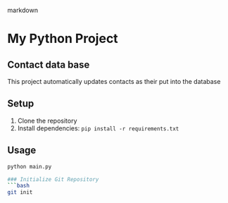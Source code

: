 markdown
# My Python Project
## Contact data base 
This project automatically updates contacts as their put into the database
## Setup
1. Clone the repository
2. Install dependencies: `pip install -r requirements.txt`
## Usage
```bash
python main.py

### Initialize Git Repository
```bash
git init
